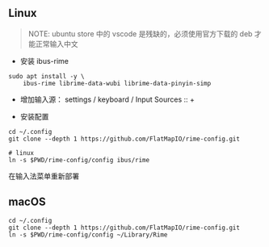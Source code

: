 


## Linux

> NOTE: ubuntu store 中的 vscode 是残缺的，必须使用官方下载的 deb 才能正常输入中文

- 安装 ibus-rime

```
sudo apt install -y \
    ibus-rime librime-data-wubi librime-data-pinyin-simp

```

- 增加输入源： settings / keyboard / Input Sources :: +


- 安装配置

```
cd ~/.config
git clone --depth 1 https://github.com/FlatMapIO/rime-config.git

# linux
ln -s $PWD/rime-config/config ibus/rime
```



在输入法菜单重新部署


## macOS



```
cd ~/.config
git clone --depth 1 https://github.com/FlatMapIO/rime-config.git
ln -s $PWD/rime-config/config ~/Library/Rime
```